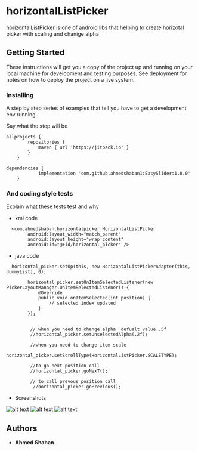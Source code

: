 # horizontalListPicker

horizontalListPicker is one of android libs that helping to create horizotal picker with scaling and chanige alpha

## Getting Started

These instructions will get you a copy of the project up and running on your local machine for development and testing purposes. See deployment for notes on how to deploy the project on a live system.



### Installing

A step by step series of examples that tell you have to get a development env running

Say what the step will be

```
allprojects {
		repositories {
			maven { url 'https://jitpack.io' }
		}
	}
```

```
dependencies {
	        implementation 'com.github.ahmedshaban1:EasySlider:1.0.0'
	}
```




### And coding style tests

Explain what these tests test and why 
* xml code
```
  <com.ahmedshaban.horizontalpicker.HorizontalListPicker
        android:layout_width="match_parent"
        android:layout_height="wrap_content"
        android:id="@+id/horizontal_picker" />
```
* java code 
```
  horizontal_picker.setUp(this, new HorizontalListPickerAdapter(this, dummyList), 0);

        horizontal_picker.setOnItemSelectedListener(new PickerLayoutManager.OnItemSelectedListener() {
            @Override
            public void onItemSelected(int position) {
                // selected index updated 
            }
        });
        
        
         // when you need to change alpha  defualt value .5f
         //horizontal_picker.setUnselectedAlpha(.2f);
         
         //when you need to change item scale 
         horizontal_picker.setScrollType(HorizontalListPicker.SCALETYPE);
         
         //to go next position call 
         //horizontal_picker.goNexT();
         
         // to call prevous position call 
          //horizontal_picker.goPrevious();
```



* Screenshots  

 ![alt text](https://github.com/ahmedshaban1/EasySlider/blob/master/Screenshot_2018-05-11-18-44-00.png)
 ![alt text](https://github.com/ahmedshaban1/EasySlider/blob/master/Screenshot_2018-05-11-18-44-06.png)
 ![alt text](https://github.com/ahmedshaban1/EasySlider/blob/master/Screenshot_2018-05-11-18-44-10.png)




## Authors

* **Ahmed Shaban** 

